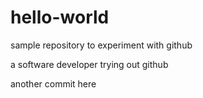 # hello-world
sample repository to experiment with github

a software developer trying out github

another commit here

